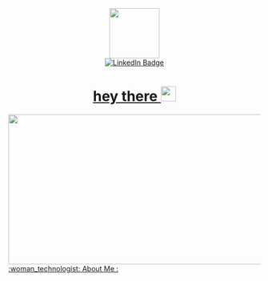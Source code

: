 <div id="header" align="center">
  <img src="https://media.giphy.com/media/USV0ym3bVWQJJmNu3N/giphy.gif?cid=ecf05e47j95ls1b4a52xrnja38ehadiz0dflt107a3yizi1y&ep=v1_gifs_search&rid=giphy.gif&ct=g" width="100"/>
</div>

<div id="badges" align="center">
  <a href="https://t.me/Denbay0">
    <img src="https://img.shields.io/badge/Telegram-blue?style=for-the-badge&logo=Telegram&logoColor=white" alt="LinkedIn Badge"/>
</div>
    
<div id="badges" align="center">
  <img src="https://komarev.com/ghpvc/?username=Denbay0&style=flat-square&color=blue" alt=""/>
</div>
    
<h1 align="center">
  hey there
  <img src="https://media.giphy.com/media/hvRJCLFzcasrR4ia7z/giphy.gif" width="30px"/>
</h1>

<div align="center" align="center">
  <img src="https://media.giphy.com/media/ASy3PKVFnk7ZK/giphy.gif?cid=ecf05e47ck6omwwkp030w1wl5ifsqrdpvaw86ptutpzxx4f2&ep=v1_gifs_search&rid=giphy.gif&ct=g" width="600" height="300"/>
</div>
:woman_technologist: About Me :

